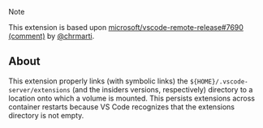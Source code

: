 > [!NOTE]
>
> This extension is based upon [microsoft/vscode-remote-release#7690 (comment)](https://github.com/microsoft/vscode-remote-release/issues/7690#issuecomment-2761197753) by [@chrmarti](https://github.com/chrmarti).

## About

This extension properly links (with symbolic links) the `${HOME}/.vscode-server/extensions` (and the insiders versions, respectively) directory to a location onto which a volume is mounted. This persists extensions across container restarts because VS Code recognizes that the extensions directory is not empty.
